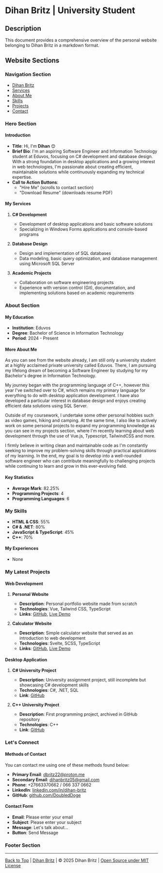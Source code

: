 # Dihan Britz | University Student

## Description
This document provides a comprehensive overview of the personal website belonging to Dihan Britz in a markdown format.

## Website Sections

### Navigation Section
- [Dihan Britz](#dihan-britz--university-student)
- [Services](#my-services)
- [About Me](#about-section)
- [Skills](#my-skills)
- [Projects](#my-latest-projects)
- [Contact](#lets-connect)

### Hero Section
#### Introduction
- **Title**: Hi, I'm **Dihan** 😊
- **Brief Bio**: I'm an aspiring Software Engineer and Information Technology student at Eduvos, focusing on C# development and database design. With a strong foundation in desktop applications and a growing interest in web technologies, I'm passionate about creating efficient, maintainable solutions while continuously expanding my technical expertise.
- **Call to Action Buttons**:
  - "Hire Me" (scrolls to contact section)
  - "Download Resume" (downloads resume PDF)

#### My Services
1. **C# Development**
   - Development of desktop applications and basic software solutions
   - Specializing in Windows Forms applications and console-based programs

2. **Database Design**
   - Design and implementation of SQL databases
   - Data modeling, basic query optimization, and database management using Microsoft SQL Server

3. **Academic Projects**
   - Collaboration on software engineering projects
   - Experience with version control (Git), documentation, and implementing solutions based on academic requirements

### About Section
#### My Education
- **Institution**: Eduvos
- **Degree**: Bachelor of Science in Information Technology
- **Period**: 2024 - Present

#### More **About** Me

As you can see from the website already, I am still only a university student at a highly acclaimed private university called Eduvos. There, I am pursuing my lifelong dream of becoming a Software Engineer by studying for my Bachelor's degree in Information Technology.

My journey began with the programming language of C++, however this year I've switched over to C#, which remains my primary language for everything to do with desktop application development. I have also developed a particular interest in database design and enjoys creating efficient data solutions using SQL Server.

Outside of my coursework, I undertake some other personal hobbies such as video games, hiking and camping. At the same time, I also like to actively work on some personal projects to expand my programming knowledge as you can see in my projects section, where I'm recently learning about web development through the use of Vue.js, Typescript, TailwindCSS and more.

I firmly believe in writing clean and maintainable code as I'm constantly seeking to improve my problem-solving skills through practical applications of my learning. In the end, my goal is to develop into a well-rounded software engineer who can contribute meaningfully to challenging projects while continuing to learn and grow in this ever-evolving field.

#### Key Statistics
- **Average Mark**: 82.25%
- **Programming Projects**: 4
- **Programming Languages**: 6

### My Skills
- **HTML & CSS**: 55%
- **C# & .NET**: 80%
- **JavaScript & TypeScript**: 45%
- **C++**: 70%

#### My Experiences
- None

### My Latest Projects
#### Web Development
1. **Personal Website**
   - **Description**: Personal portfolio website made from scratch
   - **Technologies**: Vue, Tailwind CSS, TypeScript
   - **Links**: [GitHub](https://github.com/DoubledDoge/personal-website), [Live Demo](https://doubleddoge.github.io/personal-website/)

2. **Calculator Website**
   - **Description**: Simple calculator website that served as an introduction to web development
   - **Technologies**: Svelte, SCSS, TypeScript
   - **Links**: [GitHub](https://github.com/DoubledDoge/just-another-calculator-website), [Live Demo](https://doubleddoge.github.io/just-another-calculator-website/)

#### Desktop Application
1. **C# University Project**
   - **Description**: University assignment project, still incomplete but showcasing C# development skills
   - **Technologies**: C#, .NET, SQL
   - **Link**: [GitHub](https://github.com/DoubledDoge/itpca2-formative)

2. **C++ University Project**
   - **Description**: First programming project, archived in GitHub repository
   - **Technologies**: C++
   - **Link**: [GitHub](https://github.com/DoubledDoge/itppa1-formative)

### Let's Connect
#### Methods of Contact
You can contact me using one of these methods found below:
- **Primary Email**: dbritz22@proton.me
- **Secondary Email**: dihanbritz05@gmail.com
- **Phone**: +27663370662 / 066 337 0662
- **LinkedIn**: [linkedin.com/in/dihan-britz](https://www.linkedin.com/in/dihan-britz/)
- **GitHub**: [github.com/DoubledDoge](https://github.com/DoubledDoge)

#### Contact Form
- **Email**: Please enter your email
- **Subject**: Please enter your subject
- **Message**: Let's talk about...
- **Button**: Send Message

### Footer Section
---
[Back to Top](#dihan-britz--university-student) | [Dihan Britz](https://github.com/DoubledDoge) | © 2025 Dihan Britz | [Open Source under MIT License](https://github.com/DoubledDoge/personal-website/blob/main/LICENSE)